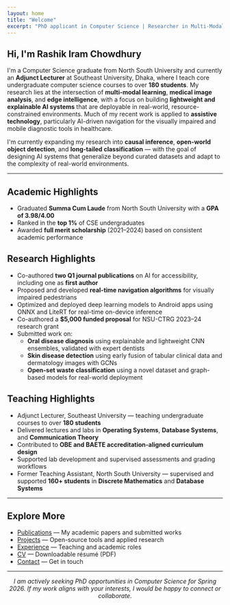 ```yaml
---
layout: home
title: "Welcome"
excerpt: "PhD applicant in Computer Science | Researcher in Multi-Modal AI, Medical Imaging, and Edge Intelligence"
---
```


## Hi, I'm Rashik Iram Chowdhury

I'm a Computer Science graduate from North South University and currently an **Adjunct Lecturer** at Southeast University, Dhaka, where I teach core undergraduate computer science courses to over **180 students**. My research lies at the intersection of **multi-modal learning**, **medical image analysis**, and **edge intelligence**, with a focus on building **lightweight and explainable AI systems** that are deployable in real-world, resource-constrained environments. Much of my recent work is applied to **assistive technology**, particularly AI-driven navigation for the visually impaired and mobile diagnostic tools in healthcare.

I'm currently expanding my research into **causal inference**, **open-world object detection**, and **long-tailed classification** — with the goal of designing AI systems that generalize beyond curated datasets and adapt to the complexity of real-world environments.

---

<div class="experience-section">

<h2 class="exp-heading">Academic Highlights</h2>
<div class="exp-card">
  <ul>
    <li>Graduated <strong>Summa Cum Laude</strong> from North South University with a <strong>GPA of 3.98/4.00</strong></li>
    <li>Ranked in the <strong>top 1%</strong> of CSE undergraduates</li>
    <li>Awarded <strong>full merit scholarship</strong> (2021–2024) based on consistent academic performance</li>
  </ul>
</div>

<h2 class="exp-heading">Research Highlights</h2>
<div class="exp-card">
  <ul>
    <li>Co-authored <strong>two Q1 journal publications</strong> on AI for accessibility, including one as <strong>first author</strong></li>
    <li>Proposed and developed <strong>real-time navigation algorithms</strong> for visually impaired pedestrians</li>
    <li>Optimized and deployed deep learning models to Android apps using ONNX and LiteRT for real-time on-device inference</li>
    <li>Co-authored a <strong>$5,000 funded proposal</strong> for NSU-CTRG 2023–24 research grant</li>
    <li>Submitted work on:
      <ul>
        <li><strong>Oral disease diagnosis</strong> using explainable and lightweight CNN ensembles, validated with expert dentists</li>
        <li><strong>Skin disease detection</strong> using early fusion of tabular clinical data and dermatology images with GCNs</li>
        <li><strong>Open-set waste classification</strong> using a novel dataset and graph-based models for real-world deployment</li>
      </ul>
    </li>
  </ul>
</div>

<h2 class="exp-heading">Teaching Highlights</h2>
<div class="exp-card">
  <ul>
    <li>Adjunct Lecturer, Southeast University — teaching undergraduate courses to over <strong>180 students</strong></li>
    <li>Delivered lectures and labs in <strong>Operating Systems</strong>, <strong>Database Systems</strong>, and <strong>Communication Theory</strong></li>
    <li>Contributed to <strong>OBE and BAETE accreditation-aligned curriculum design</strong></li>
    <li>Supported lab development and supervised assessments and grading workflows</li>
    <li>Former Teaching Assistant, North South University — supervised and supported <strong>160+ students</strong> in <strong>Discrete Mathematics</strong> and <strong>Database Systems</strong></li>
  </ul>
</div>

</div>

---

## Explore More

- [Publications](/publications/) — My academic papers and submitted works  
- [Projects](/projects/) — Open-source tools and applied research  
- [Experience](/experience/) — Teaching and academic roles  
- [CV](/cv/) — Downloadable résumé (PDF)  
- [Contact](/contact/) — Get in touch

---

<p style="text-align: center;"><em>I am actively seeking PhD opportunities in Computer Science for Spring 2026. If my work aligns with your interests, I would be happy to connect or collaborate.</em></p>
